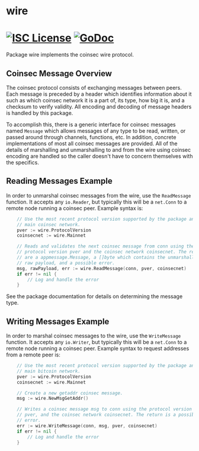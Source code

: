 wire
====

[![ISC License](http://img.shields.io/badge/license-ISC-blue.svg)](https://choosealicense.com/licenses/isc/)
[![GoDoc](https://img.shields.io/badge/godoc-reference-blue.svg)](http://godoc.org/github.com/wombatlabs/coinsecd/wire)
=======

Package wire implements the coinsec wire protocol.

## Coinsec Message Overview

The coinsec protocol consists of exchanging messages between peers. Each message
is preceded by a header which identifies information about it such as which
coinsec network it is a part of, its type, how big it is, and a checksum to
verify validity. All encoding and decoding of message headers is handled by this
package.

To accomplish this, there is a generic interface for coinsec messages named
`Message` which allows messages of any type to be read, written, or passed
around through channels, functions, etc. In addition, concrete implementations
of most all coinsec messages are provided. All of the details of marshalling and 
unmarshalling to and from the wire using coinsec encoding are handled so the 
caller doesn't have to concern themselves with the specifics.

## Reading Messages Example

In order to unmarshal coinsec messages from the wire, use the `ReadMessage`
function. It accepts any `io.Reader`, but typically this will be a `net.Conn`
to a remote node running a coinsec peer. Example syntax is:

```Go
	// Use the most recent protocol version supported by the package and the
	// main coinsec network.
	pver := wire.ProtocolVersion
	coinsecnet := wire.Mainnet

	// Reads and validates the next coinsec message from conn using the
	// protocol version pver and the coinsec network coinsecnet. The returns
	// are a appmessage.Message, a []byte which contains the unmarshalled
	// raw payload, and a possible error.
	msg, rawPayload, err := wire.ReadMessage(conn, pver, coinsecnet)
	if err != nil {
		// Log and handle the error
	}
```

See the package documentation for details on determining the message type.

## Writing Messages Example

In order to marshal coinsec messages to the wire, use the `WriteMessage`
function. It accepts any `io.Writer`, but typically this will be a `net.Conn`
to a remote node running a coinsec peer. Example syntax to request addresses
from a remote peer is:

```Go
	// Use the most recent protocol version supported by the package and the
	// main bitcoin network.
	pver := wire.ProtocolVersion
	coinsecnet := wire.Mainnet

	// Create a new getaddr coinsec message.
	msg := wire.NewMsgGetAddr()

	// Writes a coinsec message msg to conn using the protocol version
	// pver, and the coinsec network coinsecnet. The return is a possible
	// error.
	err := wire.WriteMessage(conn, msg, pver, coinsecnet)
	if err != nil {
		// Log and handle the error
	}
```
